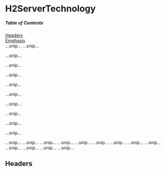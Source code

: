 # H2ServerTechnology

##### Table of Contents  
[Headers](#headers)  
[Emphasis](#emphasis)  
...snip...
...snip...

...snip...

...snip...

...snip...

...snip...

...snip...

...snip...

...snip...


...snip...

...snip...

...snip...
...snip...
...snip...
...snip...
...snip...
...snip...
...snip...
...snip...
...snip...
...snip...
...snip...
...snip...
...snip...
<a name="headers"/>
## Headers
